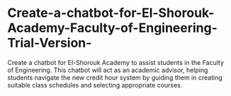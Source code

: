 # Create-a-chatbot-for-El-Shorouk-Academy-Faculty-of-Engineering-Trial-Version-
Create a chatbot for El-Shorouk Academy to assist students in the Faculty of Engineering. This chatbot will act as an academic advisor, helping students navigate the new credit hour system by guiding them in creating suitable class schedules and selecting appropriate courses.
